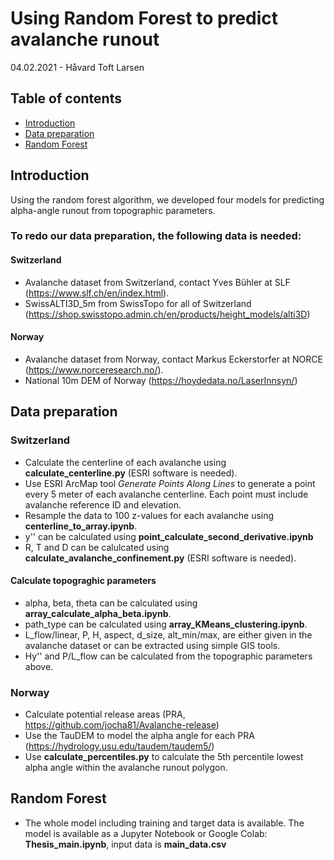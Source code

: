 # Using Random Forest to predict avalanche runout
04.02.2021 - Håvard Toft Larsen

## Table of contents
* [Introduction](#introduction)
* [Data preparation](#data-preparation)
* [Random Forest](#random-forest)

## Introduction
Using the random forest algorithm, we developed four models for predicting alpha-angle runout from topographic parameters.

### To redo our data preparation, the following data is needed:
#### Switzerland
* Avalanche dataset from Switzerland, contact Yves Bühler at SLF (https://www.slf.ch/en/index.html).
* SwissALTI3D_5m from SwissTopo for all of Switzerland (https://shop.swisstopo.admin.ch/en/products/height_models/alti3D)

#### Norway
* Avalanche dataset from Norway, contact Markus Eckerstorfer at NORCE (https://www.norceresearch.no/).
* National 10m DEM of Norway (https://hoydedata.no/LaserInnsyn/)
	
## Data preparation
### Switzerland
* Calculate the centerline of each avalanche using **calculate_centerline.py** (ESRI software is needed).
* Use ESRI ArcMap tool *Generate Points Along Lines* to generate a point every 5 meter of each avalanche centerline. Each point must include avalanche reference ID and elevation.
* Resample the data to 100 z-values for each avalanche using **centerline_to_array.ipynb**.
* y'' can be calculated using **point_calculate_second_derivative.ipynb**
* R, T and D can be calulcated using **calculate_avalanche_confinement.py** (ESRI software is needed).
#### Calculate topograghic parameters
* alpha, beta, theta can be calculated using **array_calculate_alpha_beta.ipynb**.
* path_type can be calculated using **array_KMeans_clustering.ipynb**.
* L_flow/linear, P, H, aspect, d_size, alt_min/max, are either given in the avalanche dataset or can be extracted using simple GIS tools.
* Hy'' and P/L_flow can be calculated from the topographic parameters above.
### Norway
* Calculate potential release areas (PRA, https://github.com/jocha81/Avalanche-release)
* Use the TauDEM to model the alpha angle for each PRA (https://hydrology.usu.edu/taudem/taudem5/)
* Use **calculate_percentiles.py** to calculate the 5th percentile lowest alpha angle within the avalanche runout polygon.
	
## Random Forest
* The whole model including training and target data is available. The model is available as a Jupyter Notebook or Google Colab: **Thesis_main.ipynb**, input data is **main_data.csv**
